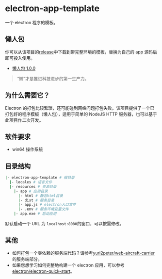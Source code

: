# electron-app-template

一个 electron 程序的模板。

## 懒人包

你可以从该项目的[release](https://github.com/yuri2peter/electron-app-template/releases)中下载到带完整环境的模板，替换为自己的 app 源码后即可投入使用。

- [懒人包 1.0.0](https://github.com/yuri2peter/electron-app-template/releases/tag/1.0.0)

> “懒”才是推进科技进步的第一生产力。

## 为什么需要它？

Electron 的打包比较繁琐，还可能碰到网络问题打包失败。该项目提供了一个已打包好的程序模板（懒人包），适用于简单的 NodeJS HTTP 服务器，也可以基于此项目作二次开发。

## 软件要求

- win64 操作系统

## 目录结构

```bash
|- electron-app-template # 根目录
  |- locales # 语言文件
  |- resources # 资源目录
    |- app # 应用目录
      |- html # 静态html目录
      |- dist # 服务目录
      |- app.js # electron入口文件
      |- .env # 服务环境变量文件
    |- app.exe # 启动应用
```

默认启动一个 URL 为 `localhost:8080`的窗口，可以按需修改。

## 其他

- 如何打包一个零依赖的服务端代码？请参考[yuri2peter/web-aircraft-carrier](https://github.com/yuri2peter/web-aircraft-carrier)的服务端部分。
- 如果您想学习如何完整地构建一个 electron 应用，可以参考[electron/electron-quick-start](https://github.com/electron/electron-quick-start)。
